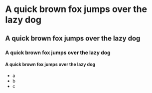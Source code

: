 # A quick brown fox jumps over the lazy dog

## A quick brown fox jumps over the lazy dog

### A quick brown fox jumps over the lazy dog

#### A quick brown fox jumps over the lazy dog

- a
- b
- c
